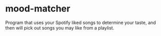 # mood-matcher
Program that uses your Spotify liked songs to determine your taste, and then will pick out songs you may like from a playlist.

